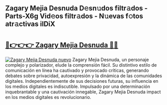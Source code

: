 ## Zagary Mejia Desnuda D𝚎sn𝚞dos filtr𝚊dos - Parts-X6g Vid𝚎os filtr𝚊dos - N𝚞evas f𝚘tos atr𝚊ctivas ilDiX

# <h2><a href="http://mb0hbim.tromn.icu/?c=Zagary+Mejia+Desnuda">🔗👉👉👉 Zagary Mejia Desnuda 🔗🔗</a></h2>

[![Zagary Mejia Desnuda nuevo](https://i.imgur.com/pEAQMta.gif)](http://mb0hbim.tromn.icu/?c=Zagary+Mejia+Desnuda)
Zagary Mejia Desnuda, un personaje complejo y polarizador, elude la comprensión fácil. Su distintivo estilo de comunicación en línea ha cautivado y provocado críticas, generando debates sobre privacidad, autoexpresión y la dinámica de las comunidades digitales. Independientemente de sus decisiones futuras, su influencia en los medios digitales es indiscutible. Impulsado por una determinación inquebrantable y una cautivación innegable, Zagary Mejia Desnuda impact en los medios digitales es revolucionario.
